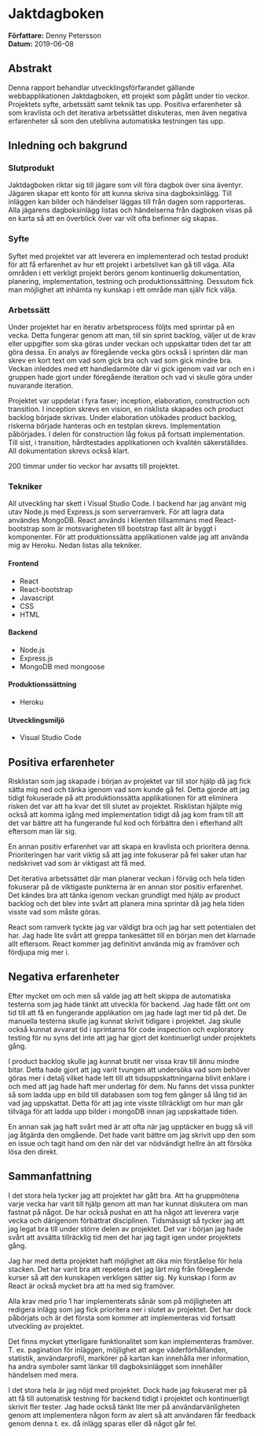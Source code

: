 # Jaktdagboken
**Författare:** Denny Petersson  
**Datum:** 2019-06-08  

## Abstrakt
Denna rapport behandlar utvecklingsförfarandet gällande webbapplikationen Jaktdagboken, ett projekt som pågått under tio veckor. Projektets syfte, arbetssätt samt teknik tas upp. Positiva erfarenheter så som kravlista och det iterativa arbetssättet diskuteras, men även negativa erfarenheter så som den uteblivna automatiska testningen tas upp.


## Inledning och bakgrund
### Slutprodukt
Jaktdagboken riktar sig till jägare som vill föra dagbok över sina äventyr. Jägaren skapar ett konto för att kunna skriva sina dagboksinlägg. Till inläggen kan bilder och händelser läggas till från dagen som rapporteras. Alla jägarens dagboksinlägg listas och händelserna från dagboken visas på en karta så att en överblick över var vilt ofta befinner sig skapas.

### Syfte
Syftet med projektet var att leverera en implementerad och testad produkt för att få erfarenhet av hur ett projekt i arbetslivet kan gå till väga. Alla områden i ett verkligt projekt berörs genom kontinuerlig dokumentation, planering, implementation, testning och produktionssättning. Dessutom fick man möjlighet att inhämta ny kunskap i ett område man själv fick välja.

### Arbetssätt
Under projektet har en iterativ arbetsprocess följts med sprintar på en vecka. Detta fungerar genom att man, till sin sprint backlog, väljer ut de krav eller uppgifter som ska göras under veckan och uppskattar tiden det tar att göra dessa. En analys av föregående vecka görs också i sprinten där man skrev en kort text om vad som gick bra och vad som gick mindre bra. Veckan inleddes med ett handledarmöte där vi gick igenom vad var och en i gruppen hade gjort under föregående iteration och vad vi skulle göra under nuvarande iteration.  

Projektet var uppdelat i fyra faser; inception, elaboration, construction och transition. I inception skrevs en vision, en risklista skapades och  product backlog började skrivas. Under elaboration utökades product backlog, riskerna började hanteras och en testplan skrevs. Implementation påbörjades. I delen för construction låg fokus på fortsatt implementation. Till sist, i transition, hårdtestades applikationen och kvalitén säkerställdes. All dokumentation skrevs också klart.

200 timmar under tio veckor har avsatts till projektet. 

### Tekniker
All utveckling har skett i Visual Studio Code. I backend har jag använt mig utav Node.js med Express.js som serverramverk. För att lagra data användes MongoDB. React används i klienten tillsammans med React-bootstrap som är motsvarigheten till bootstrap fast allt är byggt i komponenter. För att produktionssätta applikationen valde jag att använda mig av Heroku. Nedan listas alla tekniker.

#### Frontend
- React
- React-bootstrap
- Javascript
- CSS
- HTML
#### Backend
- Node.js
- Express.js
- MongoDB med mongoose
#### Produktionssättning
- Heroku
#### Utvecklingsmiljö
- Visual Studio Code

## Positiva erfarenheter
Risklistan som jag skapade i början av projektet var till stor hjälp då jag fick sätta mig ned och tänka igenom vad som kunde gå fel. Detta gjorde att jag tidigt fokuserade på att produktionssätta applikationen för att eliminera risken det var att ha kvar det till slutet av projektet. Risklistan hjälpte mig också att komma igång med implementation tidigt då jag kom fram till att det var bättre att ha fungerande ful kod och förbättra den i efterhand allt eftersom man lär sig.  

En annan positiv erfarenhet var att skapa en kravlista och prioritera denna. Prioriteringen har varit viktig så att jag inte fokuserar på fel saker utan har nedskrivet vad som är viktigast att få med. 

Det iterativa arbetssättet där man planerar veckan i förväg och hela tiden fokuserar på de viktigaste punkterna är en annan stor positiv erfarenhet. Det kändes bra att tänka igenom veckan grundligt med hjälp av product backlog och det blev inte svårt att planera mina sprintar då jag hela tiden visste vad som måste göras.

React som ramverk tyckte jag var väldigt bra och jag har sett potentialen det har. Jag hade lite svårt att greppa tankesättet till en början men det klarnade allt eftersom. React kommer jag definitivt använda mig av framöver och fördjupa mig mer i.

## Negativa erfarenheter
Efter mycket om och men så valde jag att helt skippa de automatiska testerna som jag hade tänkt att utveckla för backend. Jag hade fått ont om tid till att få en fungerande applikation om jag hade lagt mer tid på det. De manuella testerna skulle jag kunnat skrivit tidigare i projektet. Jag skulle också kunnat avvarat tid i sprintarna för code inspection och exploratory testing för nu syns det inte att jag har gjort det kontinuerligt under projektets gång.

I product backlog skulle jag kunnat brutit ner vissa krav till ännu mindre bitar. Detta hade gjort att jag varit tvungen att undersöka vad som behöver göras mer i detalj vilket hade lett till att tidsuppskattningarna blivit enklare i och med att jag hade haft mer underlag för dem. Nu fanns det vissa punkter så som ladda upp en bild till databasen som tog fem gånger så lång tid än vad jag uppskattat. Detta för att jag inte visste tillräckligt om hur man går tillväga för att ladda upp bilder i mongoDB innan jag uppskattade tiden.

En annan sak jag haft svårt med är att ofta när jag upptäcker en bugg så vill jag åtgärda den omgående. Det hade varit bättre om jag skrivit upp den som en issue och tagit hand om den när det var nödvändigt hellre än att försöka lösa den direkt.

## Sammanfattning
I det stora hela tycker jag att projektet har gått bra. Att ha gruppmötena varje vecka har varit till hjälp genom att man har kunnat diskutera om man fastnat på något. De har också pushat en att ha något att leverera varje vecka och därigenom förbättrat disciplinen. Tidsmässigt så tycker jag att jag legat bra till under större delen av projektet. Det var i början jag hade svårt att avsätta tillräcklig tid men det har jag tagit igen under projektets gång. 

Jag har med detta projektet haft möjlighet att öka min förståelse för hela stacken. Det har varit bra att repetera det jag lärt mig från föregående kurser så att den kunskapen verkligen sätter sig. Ny kunskap i form av React är också mycket bra att ha med sig framöver.

Alla krav med prio 1 har implementerats sånär som på möjligheten att redigera inlägg som jag fick prioritera ner i slutet av projektet. Det har dock påbörjats och är det första som kommer att implementeras vid fortsatt utveckling av projektet.

Det finns mycket ytterligare funktionalitet som kan implementeras framöver. T. ex. pagination för inläggen, möjlighet att ange väderförhållanden, statistik, användarprofil, markörer på kartan kan innehålla mer information, ha andra symboler samt länkar till dagboksinlägget som innehåller händelsen med mera.

I det stora hela är jag nöjd med projektet. Dock hade jag fokuserat mer på att få till automatisk testning för backend tidigt i projektet och kontinuerligt skrivit fler tester. Jag hade också tänkt lite mer på användarvänligheten genom att implementera någon form av alert så att användaren får feedback genom denna t. ex. då inlägg sparas eller då något går fel. 
<!--stackedit_data:
eyJoaXN0b3J5IjpbLTE3NDIxOTY2ODEsLTEwODc5NzU5OTIsLT
E3NDg1MzQ5MTEsLTE0MTY5MzA1OTIsMTE3NjM0MTQyNiwxMTMy
ODA2MTA1LDYxNzUyNDMzMiwxMzYxOTMwMjQyLDE5ODQzNjgyOD
MsMTExNzc3OTY2Myw3MzMzNjAzNywtMjAyNDc5ODQwNywtNTE3
NTM0NzE0LC0xMjgzMzIyODc3LC03NTU4NTYyOTksLTYwMTU0OT
kzMSwtMTkzNzM4MzQ4OSwyMDUxNTI5NzkwXX0=
-->